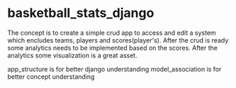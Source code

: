 # basketball_stats_django

The concept is to create a simple crud app to access and edit a system which encludes teams, players and scores(player's). 
After the crud is ready some analytics needs to be implemented based on the scores. 
After the analytics some visualization is a great asset.

app_structure is for better django understanding
model_association is for better concept understanding
